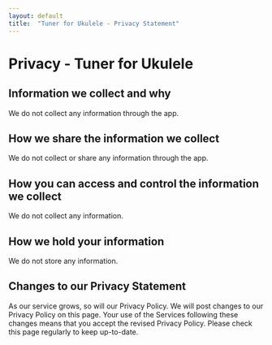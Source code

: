 ```yaml
---
layout: default
title:  "Tuner for Ukulele - Privacy Statement"
---
```


# Privacy - Tuner for Ukulele

## Information we collect and why
We do not collect any information through the app.

## How we share the information we collect
We do not collect or share any information through the app.

## How you can access and control the information we collect
We do not collect any information.

## How we hold your information
We do not store any information.

## Changes to our Privacy Statement
As our service grows, so will our Privacy Policy.
We will post changes to our Privacy Policy on this page.
Your use of the Services following these changes means that you accept the
revised Privacy Policy. Please check this page regularly to keep up-to-date.
